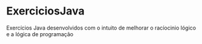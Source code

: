 # ExerciciosJava

<p>Exercícios Java desenvolvidos com o intuito de melhorar o racíocinio lógico e a lógica de programação</p>
